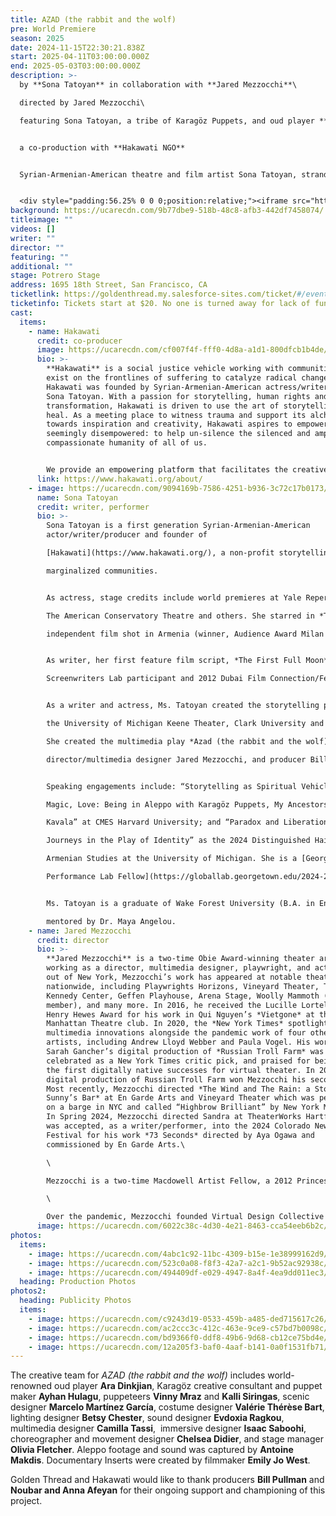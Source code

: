 ```yaml
---
title: AZAD (the rabbit and the wolf)
pre: World Premiere
season: 2025
date: 2024-11-15T22:30:21.838Z
start: 2025-04-11T03:00:00.000Z
end: 2025-05-03T03:00:00.000Z
description: >-
  by **Sona Tatoyan** in collaboration with **Jared Mezzocchi**\

  directed by Jared Mezzocchi\

  featuring Sona Tatoyan, a tribe of Karagöz Puppets, and oud player **Ara Dinkjian**


  a﻿ co-production with **Hakawati NGO**


  Syrian-Armenian-American theatre and film artist Sona Tatoyan, stranded in her family’s abandoned Aleppo home during the Syrian war, discovers her great-great-grandfather’s handmade Karagöz shadow puppets, salvaged from the Armenian Genocide. Guided by the storyteller Scherazad, the puppets unveil bawdy, hilarious, and haunting tales that transport Sona through an intergenerational, psychedelic journey, alchemizing a radiant truth: stories, when reimagined, possess the power to transmute trauma to healing.


  <div style="padding:56.25% 0 0 0;position:relative;"><iframe src="https://player.vimeo.com/video/810982826?badge=0&amp;autopause=0&amp;player_id=0&amp;app_id=58479" frameborder="0" allow="autoplay; fullscreen; picture-in-picture; clipboard-write; encrypted-media" style="position:absolute;top:0;left:0;width:100%;height:100%;" title="AZAD Trailer"></iframe></div><script src="https://player.vimeo.com/api/player.js"></script>
background: https://ucarecdn.com/9b77dbe9-518b-48c8-afb3-442df7458074/
titleimage: ""
videos: []
writer: ""
director: ""
featuring: ""
additional: ""
stage: Potrero Stage
address: 1695 18th Street, San Francisco, CA
ticketlink: https://goldenthread.my.salesforce-sites.com/ticket/#/events/a0SRh000006rev7MAA
ticketinfo: Tickets start at $20. No one is turned away for lack of funds.
cast:
  items:
    - name: Hakawati
      credit: co-producer
      image: https://ucarecdn.com/cf007f4f-fff0-4d8a-a1d1-800dfcb1b4de/
      bio: >-
        **Hakawati** is a social justice vehicle working with communities that
        exist on the frontlines of suffering to catalyze radical change.
        Hakawati was founded by Syrian-Armenian-American actress/writer/producer
        Sona Tatoyan. With a passion for storytelling, human rights and
        transformation, Hakawati is driven to use the art of storytelling to
        heal. As a meeting place to witness trauma and support its alchemy
        towards inspiration and creativity, Hakawati aspires to empower the
        seemingly disempowered: to help un-silence the silenced and amplify the
        compassionate humanity of all of us.


        We provide an empowering platform that facilitates the creative talent of refugees and marginalized people through development labs in film, theater, and other storytelling modalities, along with creating indigenous theater and film productions. Hakawati works with, and employs people from within these local communities whenever possible – to tell stories by people from the places and spaces where the story originates. We work to preserve cultures under threat, mentor artists in frontline communities, and support refugee storytelling within displaced communities.
      link: https://www.hakawati.org/about/
    - image: https://ucarecdn.com/9094169b-7586-4251-b936-3c72c17b0173/
      name: Sona Tatoyan
      credit: writer, performer
      bio: >-
        Sona Tatoyan is a first generation Syrian-Armenian-American
        actor/writer/producer and founder of

        [Hakawati](https://www.hakawati.org/), a non-profit storytelling vehicle focusing on elevating the voices of frontline and

        marginalized communities.


        As actress, stage credits include world premieres at Yale Repertory Theatre, The Goodman Theatre,

        The American Conservatory Theatre and others. She starred in *The Journey*, the first American

        independent film shot in Armenia (winner, Audience Award Milan Film Festival, 2002).


        As writer, her first feature film script, *The First Full Moon*, was a 2011 Sundance/RAWI

        Screenwriters Lab participant and 2012 Dubai Film Connection/Festival Project.


        As a writer and actress, Ms. Tatoyan created the storytelling piece *[Azad](https://www.dailynews.com/2022/04/19/she-searched-for-her-familys-century-old-legacy-in-war-torn-syria-inside-an-old-trunk-she-found-it/)*, performing most recently at

        the University of Michigan Keene Theater, Clark University and at the Pergamon Museum in Berlin.

        She created the multimedia play *Azad (the rabbit and the wolf)* with two time Obie Award winning

        director/multimedia designer Jared Mezzocchi, and producer Bill Pullman. Development residencies: the Vineyard theater in NYC, inaugural [University of Connecticut Global Affairs Digital Media residency](https://filmfestival.humanrights.uconn.edu/2023-festival/azad/) May 2023, [Harvard Artlab](https://artlab.harvard.edu/calendar_event/sona-tatoyan-azad-storytelling/) September 2023 and [Wake Forest University Character and Leadership](https://iac.wfu.edu/2023/12/azad-by-sona-tatoyan/) February 2024.


        Speaking engagements include: “Storytelling as Spiritual Vehicle: A response to the Armenian Genocide and Syrian Refugee Crisis” at The Brandenburger Gate Foundation, Berlin; “Trauma,

        Magic, Love: Being in Aleppo with Karagöz Puppets, My Ancestors and the Spirit of Osman

        Kavala” at CMES Harvard University; and “Paradox and Liberation: Bones, Puppets, and Psychdelic

        Journeys in the Play of Identity” as the 2024 Distinguished Haidostian Lecture at the Center for

        Armenian Studies at the University of Michigan. She is a [Georgetown Global Politics and

        Performance Lab Fellow](https://globallab.georgetown.edu/2024-26-global-fellows-cohort/?mc_cid=a6b99e2321&mc_eid=47a2a24f6b), 2024-26.


        Ms. Tatoyan is a graduate of Wake Forest University (B.A. in English/Theater), where she was

        mentored by Dr. Maya Angelou.
    - name: Jared Mezzocchi
      credit: director
      bio: >-
        **Jared Mezzocchi** is a two-time Obie Award-winning theater artist,
        working as a director, multimedia designer, playwright, and actor. Based
        out of New York, Mezzocchi’s work has appeared at notable theaters
        nationwide, including Playwrights Horizons, Vineyard Theater, The
        Kennedy Center, Geffen Playhouse, Arena Stage, Woolly Mammoth (company
        member), and many more. In 2016, he received the Lucille Lortel and
        Henry Hewes Award for his work in Qui Nguyen’s *Vietgone* at the
        Manhattan Theatre club. In 2020, the *New York Times* spotlighted his
        multimedia innovations alongside the pandemic work of four other theater
        artists, including Andrew Lloyd Webber and Paula Vogel. His work on
        Sarah Gancher’s digital production of *Russian Troll Farm* was also
        celebrated as a New York Times critic pick, and praised for being one of
        the first digitally native successes for virtual theater. In 2023, this
        digital production of Russian Troll Farm won Mezzocchi his second Obie.
        Most recently, Mezzocchi directed *The Wind and The Rain: a Story about
        Sunny’s Bar* at En Garde Arts and Vineyard Theater which was performed
        on a barge in NYC and called “Highbrow Brilliant” by New York Magazine.
        In Spring 2024, Mezzocchi directed Sandra at TheaterWorks Hartford and
        was accepted, as a writer/performer, into the 2024 Colorado New Play
        Festival for his work *73 Seconds* directed by Aya Ogawa and
        commissioned by En Garde Arts.\

        \

        Mezzocchi is a two-time Macdowell Artist Fellow, a 2012 Princess Grace Award winner, and recently celebrated his retirement at The University of Maryland, where he taught in the MFA Design program for the projection and multimedia track, a curriculum he created in 2012.\

        \

        Over the pandemic, Mezzocchi founded Virtual Design Collective (VIDCO), which has aided in the development of over 50 new digital works over the 18 months of quarantine. This year, he is finishing his book, *A Multimedia Designer’s Method to Theatrical Storytelling*, which will be published through Routledge. Mezzocchi has a BA in theater and film from Fairfield University, and an MFA in performance and interactive media arts from Brooklyn College.
      image: https://ucarecdn.com/6022c38c-4d30-4e21-8463-cca54eeb6b2c/-/crop/682x937/194,413/-/preview/
photos:
  items:
    - image: https://ucarecdn.com/4abc1c92-11bc-4309-b15e-1e38999162d9/
    - image: https://ucarecdn.com/523c0a08-f8f3-42a7-a2c1-9b52ac92938c/
    - image: https://ucarecdn.com/494409df-e029-4947-8a4f-4ea9dd011ec3/
  heading: Production Photos
photos2:
  heading: Publicity Photos
  items:
    - image: https://ucarecdn.com/c9243d19-0533-459b-a485-ded715617c26/
    - image: https://ucarecdn.com/ac2ccc3c-412c-463e-9ce9-c57bd7b0098c/
    - image: https://ucarecdn.com/bd9366f0-ddf8-49b6-9d68-cb12ce75bd4e/
    - image: https://ucarecdn.com/12a205f3-baf0-4aaf-b141-0a0f1531fb71/
---
```

The creative team for *AZAD (the rabbit and the wolf)* includes world-renowned oud player **Ara Dinkjian**, Karagöz creative consultant and puppet maker **Ayhan Hulagu**, puppeteers **Vinny Mraz** and **Kalli Siringas**, scenic designer **Marcelo Martínez García**, costume designer **Valérie Thérèse Bart**, lighting designer **Betsy Chester**, sound designer **Evdoxia Ragkou**, multimedia designer **Camilla Tassi**,  immersive designer **Isaac Saboohi**, choreographer and movement designer **Chelsea Didier**, and stage manager **Olivia Fletcher**. Aleppo footage and sound was captured by **Antoine Makdis**. Documentary Inserts were created by filmmaker **Emily Jo West**. 

Golden Thread and Hakawati would like to thank producers **Bill Pullman** and **Noubar and Anna Afeyan** for their ongoing support and championing of this project.